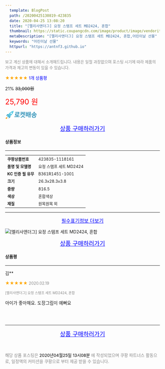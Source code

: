 ```yaml
---
  template: BlogPost
  path: /20200425130819-423835
  date: 2020-04-25 13:08:20
  title: "[멜리사앤더그] 요정 스탬프 세트 MD2424, 혼합"
  thumbnail: https://static.coupangcdn.com/image/product/image/vendoritem/2015/08/14/3001085084/de0a6fc4-71f4-4382-98cb-aca31ec2bf5c.jpg
  metaDescription: "[멜리사앤더그] 요정 스탬프 세트 MD2424, 혼합,어린이날 선물"
  keywords: "어린이날 선물"
  httpurl: "https://antnf3.github.io"
---
```

  
<span style="color: #888;font-size:0.8rem">보고 계신 상품에 대해서 소개해드립니다.
내용은 일절 과장없으며 포스팅 시기에 따라 제품의 가격과 재고의 변동이 있을 수 있습니다.</span>
  
<span style="color: orange;">★★★★★</span> <span style="color: blue;font-size: 0.85rem;">1개 상품평</span>

<span style="font-size: 0.9rem">21%</span> <span style="font-size: 0.9rem">~~33,000원~~</span>

<span style="color: red;font-size: 1.5rem;">25,790 원</span>

![로켓배송](/assets/rocket_logo.png)

<p align="center"><a href="http://me2.do/GLY9PZOw" style="font-size: 1.2rem; color: blue;">상품 구매하러가기</a></p>

#### 상품정보

---

|                  |                       |
| ---------------- | --------------------- |
| **<span style="font-size:0.8rem;">쿠팡상품번호</span>** | <span style="font-size:0.8rem;">423835-1118161</span> |
| **<span style="font-size:0.8rem;">품명 및 모델명</span>**    | <span style="font-size:0.8rem;">요정 스탬프 세트 MD2424</span>        |
| **<span style="font-size:0.8rem;">KC 인증 필 유무</span>**    | <span style="font-size:0.8rem;">B361R1451-1001</span>        |
| **<span style="font-size:0.8rem;">크기</span>**    | <span style="font-size:0.8rem;">26.3x28.3x3.8</span>        |
| **<span style="font-size:0.8rem;">중량</span>**    | <span style="font-size:0.8rem;">816.5</span>        |
| **<span style="font-size:0.8rem;">색상</span>**    | <span style="font-size:0.8rem;">혼합색상</span>        |
| **<span style="font-size:0.8rem;">재질</span>**    | <span style="font-size:0.8rem;">원목원목 외</span>        |








---

<p align="center"><a href="http://me2.do/GLY9PZOw" style="font-size: 1rem; color: blue;">필수표기정보 더보기</a></p>

![[멜리사앤더그] 요정 스탬프 세트 MD2424, 혼합](http://thumbnail7.coupangcdn.com/thumbnails/remote/q89/image/product/content/vendorItem/2016/05/03/1118161/a5ddff1f-ff1e-4a2c-b69d-03c52251c4de.jpg)

<p align="center"><a href="http://me2.do/GLY9PZOw" style="font-size: 1.2rem; color: blue;">상품 구매하러가기</a></p>

#### 상품평
  
---
  
김**
    
<span style="color: orange;">★★★★★</span> <span style="font-size:0.8rem;color: #888;">2020.02.19</span>
    
<span style="color: #888;font-size:0.7rem">[멜리사앤더그] 요정 스탬프 세트 MD2424, 혼합</span>
    

    
<span style="font-size: 0.9rem;">아이가 좋아해요. 도장그림이 예뻐요</span>
    
<br>
<br>


  
---
  
<p align="center"><a href="http://me2.do/GLY9PZOw" style="font-size: 1.2rem; color: blue;">상품 구매하러가기</a></p>
  
<br>
  
<span style="font-size: 0.85rem; color: #888;">해당 상품 포스팅은 <span style="color: #000;"> 2020년04월25일 13시08분 </span> 에 작성되었으며 쿠팡 파트너스 활동으로, 일정액의 커미션을 쿠팡으로 부터 제공 받을 수 있습니다.</span>